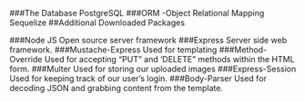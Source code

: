 ###The Database
	PostgreSQL
###ORM -Object Relational Mapping
	Sequelize
##Additional Downloaded Packages

###Node JS
	Open source server framework
###Express
	Server side web framework.
###Mustache-Express
	Used for templating
###Method-Override
	Used for accepting “PUT” and ‘DELETE” methods within the HTML form.
###Multer
	Used for storing our uploaded images
###Express-Session
	Used for keeping track of our user’s login.
###Body-Parser
	Used for decoding JSON and grabbing content from the template.
